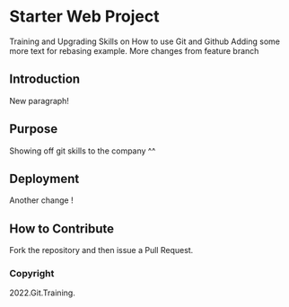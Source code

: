 # Starter Web Project

Training and Upgrading Skills on How to use Git and Github
Adding some more text for rebasing example.
More changes from feature branch

## Introduction

New paragraph!

## Purpose 

Showing off git skills to the company ^^

## Deployment

Another change !

## How to Contribute
Fork the repository and then issue a Pull Request.

### Copyright

2022.Git.Training.